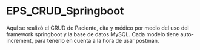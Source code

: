 # EPS_CRUD_Springboot
Aquí se realizó el CRUD de Paciente, cita y médico por medio del uso del framework springboot y la base de datos MySQL. Cada modelo tiene auto-increment, para tenerlo en cuenta a la hora de usar postman.
